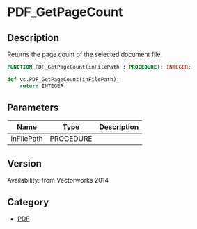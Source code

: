 # PDF_GetPageCount

## Description
Returns the page count of the selected document file.

```pascal
FUNCTION PDF_GetPageCount(inFilePath : PROCEDURE): INTEGER;
```

```python
def vs.PDF_GetPageCount(inFilePath):
    return INTEGER
```

## Parameters
|Name|Type|Description|
|---|---|---|
|inFilePath|PROCEDURE|   |

## Version
Availability: from Vectorworks 2014

## Category
* [PDF](../Categories/PDF.md)
